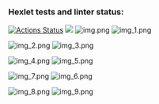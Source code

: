 ### Hexlet tests and linter status:
[![Actions Status](https://github.com/raklovs/java-project-lvl1/workflows/hexlet-check/badge.svg)](https://github.com/raklovs/java-project-lvl1/actions)
<a href="https://codeclimate.com/github/raklovs/java-project-lvl1/maintainability"><img src="https://api.codeclimate.com/v1/badges/88940fc4acaa0ee73fd3/maintainability" /></a>
![img.png](img.png)
![img_1.png](img_1.png)

![img_2.png](img_2.png)
![img_3.png](img_3.png)

![img_4.png](img_4.png)
![img_5.png](img_5.png)

![img_7.png](img_7.png)
![img_6.png](img_6.png)

![img_8.png](img_8.png)
![img_9.png](img_9.png)
